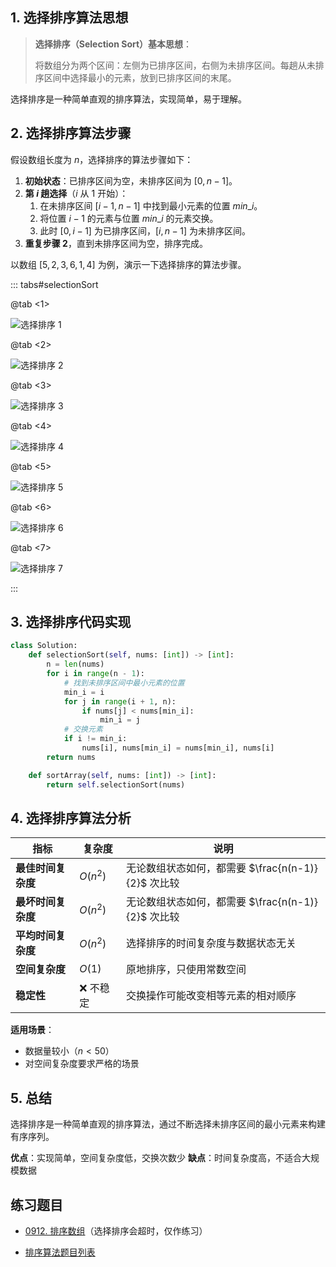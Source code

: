 ## 1. 选择排序算法思想

> **选择排序（Selection Sort）基本思想**：
>
> 将数组分为两个区间：左侧为已排序区间，右侧为未排序区间。每趟从未排序区间中选择最小的元素，放到已排序区间的末尾。

选择排序是一种简单直观的排序算法，实现简单，易于理解。

## 2. 选择排序算法步骤

假设数组长度为 $n$，选择排序的算法步骤如下：

1. **初始状态**：已排序区间为空，未排序区间为 $[0, n - 1]$。
2. **第 $i$ 趟选择**（$i$ 从 $1$ 开始）：
   1. 在未排序区间 $[i - 1, n - 1]$ 中找到最小元素的位置 $min\_i$。
   2. 将位置 $i - 1$ 的元素与位置 $min\_i$ 的元素交换。
   3. 此时 $[0, i - 1]$ 为已排序区间，$[i, n - 1]$ 为未排序区间。
3. **重复步骤 2**，直到未排序区间为空，排序完成。

以数组 $[5, 2, 3, 6, 1, 4]$ 为例，演示一下选择排序的算法步骤。

::: tabs#selectionSort

@tab <1>

![选择排序 1](https://qcdn.itcharge.cn/images/20230816155042.png)

@tab <2>

![选择排序 2](https://qcdn.itcharge.cn/images/20230816155017.png)

@tab <3>

![选择排序 3](https://qcdn.itcharge.cn/images/20230816154955.png)

@tab <4>

![选择排序 4](https://qcdn.itcharge.cn/images/20230816154924.png)

@tab <5>

![选择排序 5](https://qcdn.itcharge.cn/images/20230816154859.png)

@tab <6>

![选择排序 6](https://qcdn.itcharge.cn/images/20230816154836.png)

@tab <7>

![选择排序 7](https://qcdn.itcharge.cn/images/20230816153324.png)

:::

## 3. 选择排序代码实现

```python
class Solution:
    def selectionSort(self, nums: [int]) -> [int]:
        n = len(nums)
        for i in range(n - 1):
            # 找到未排序区间中最小元素的位置
            min_i = i
            for j in range(i + 1, n):
                if nums[j] < nums[min_i]:
                    min_i = j
            # 交换元素
            if i != min_i:
                nums[i], nums[min_i] = nums[min_i], nums[i]
        return nums

    def sortArray(self, nums: [int]) -> [int]:
        return self.selectionSort(nums)
```

## 4. 选择排序算法分析

| 指标 | 复杂度 | 说明 |
|------|--------|------|
| **最佳时间复杂度** | $O(n^2)$ | 无论数组状态如何，都需要 $\frac{n(n-1)}{2}$ 次比较 |
| **最坏时间复杂度** | $O(n^2)$ | 无论数组状态如何，都需要 $\frac{n(n-1)}{2}$ 次比较 |
| **平均时间复杂度** | $O(n^2)$ | 选择排序的时间复杂度与数据状态无关 |
| **空间复杂度** | $O(1)$ | 原地排序，只使用常数空间 |
| **稳定性** | ❌ 不稳定 | 交换操作可能改变相等元素的相对顺序 |

**适用场景**：
- 数据量较小（$n < 50$）
- 对空间复杂度要求严格的场景

## 5. 总结

选择排序是一种简单直观的排序算法，通过不断选择未排序区间的最小元素来构建有序序列。

**优点**：实现简单，空间复杂度低，交换次数少
**缺点**：时间复杂度高，不适合大规模数据

## 练习题目

- [0912. 排序数组](https://github.com/ITCharge/AlgoNote/tree/main/docs/solutions/0900-0999/sort-an-array.md)（选择排序会超时，仅作练习）

- [排序算法题目列表](https://github.com/ITCharge/AlgoNote/tree/main/docs/00_preface/00_06_categories_list.md#%E6%8E%92%E5%BA%8F%E7%AE%97%E6%B3%95%E9%A2%98%E7%9B%AE)
